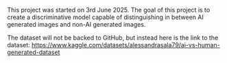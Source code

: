 This project was started on 3rd June 2025. The goal of this project is to create a discriminative model capable of distinguishing in between AI generated images and non-AI generated images.

The dataset will not be backed to GitHub, but instead here is the link to the dataset:
https://www.kaggle.com/datasets/alessandrasala79/ai-vs-human-generated-dataset
